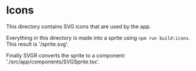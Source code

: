 # Icons

This directory contains SVG icons that are used by the app.

Everything in this directory is made into a sprite using `npm run build:icons`. This result is '/sprite.svg'.

Finally SVGR converts the sprite to a component: './src/app/components/SVGSprite.tsx'.
